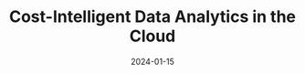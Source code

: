 ---
title: "Cost-Intelligent Data Analytics in the Cloud"
collection: publications
permalink: /publication/2023-12-15-costopt
excerpt: 'This paper visions a cloud database system optimizing both latency and money cost.'
date: 2024-01-15
venue: 'CIDR'
paperurl: 'https://www.cidrdb.org/cidr2024/papers/p78-zhang.pdf'
---